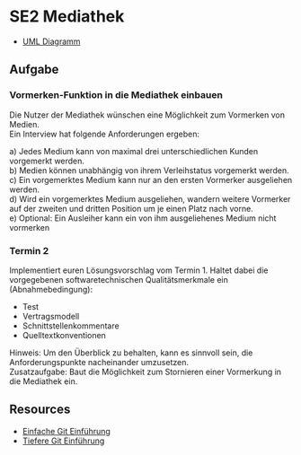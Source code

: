 # SE2 Mediathek

- [UML Diagramm](https://lucid.app/lucidchart/af188135-bc6b-463b-aa85-98e1c0dcb704/edit)

## Aufgabe

### Vormerken-Funktion in die Mediathek einbauen
Die Nutzer der Mediathek wünschen eine Möglichkeit zum Vormerken von Medien.<br>
Ein Interview hat folgende Anforderungen ergeben:<br>

a) Jedes Medium kann von maximal drei unterschiedlichen Kunden vorgemerkt werden.<br>
b) Medien können unabhängig von ihrem Verleihstatus vorgemerkt werden.<br>
c) Ein vorgemerktes Medium kann nur an den ersten Vormerker ausgeliehen werden.<br>
d) Wird ein vorgemerktes Medium ausgeliehen, wandern weitere Vormerker auf der zweiten und dritten Position um je einen Platz nach vorne.<br>
e) Optional: Ein Ausleiher kann ein von ihm ausgeliehenes Medium nicht vormerken<br>

### Termin 2

Implementiert euren Lösungsvorschlag vom Termin 1. Haltet dabei die vorgegebenen softwaretechnischen Qualitätsmerkmale
ein (Abnahmebedingung):
- Test
- Vertragsmodell
- Schnittstellenkommentare
- Quelltextkonventionen

Hinweis: Um den Überblick zu behalten, kann es sinnvoll sein, die Anforderungspunkte nacheinander umzusetzen.<br>
Zusatzaufgabe: Baut die Möglichkeit zum Stornieren einer Vormerkung in die Mediathek ein.


## Resources
- [Einfache Git Einführung](https://rogerdudler.github.io/git-guide/)
- [Tiefere Git Einführung](https://www.atlassian.com/git)
